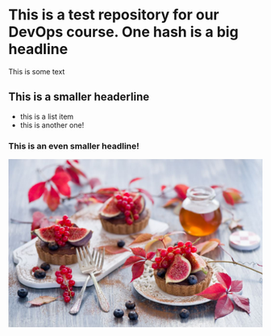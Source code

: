 # This is a test repository for our DevOps course. One hash is a big headline

This is some text

## This is a smaller headerline

* this is a list item
* this is another one!

### This is an even smaller headline!

![cakes](cake-banner.jpg)

